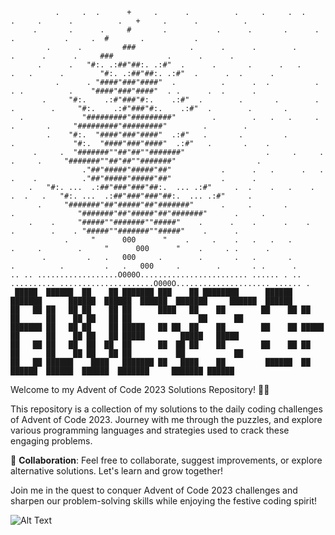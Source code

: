 ```
          .     .  .      +     .      .          .     .     .  .      .     .      .          .   +     .      .          .         
     .       .      .     #       .           .      .       .      .          .           .     .  #       .           .
        .      .         ###            .      .      .        .               .      .      .     ###            .      .      .
      .      .   "#:. .:##"##:. .:#"  .      .       .      .   .      .   .      .        "#:. .:##"##:. .:#"  .      .  .      . 
          .      . "####"###"####"  .          .      .  .          .      . .          .    "####"###"####"  . .      .  .      . 
       .     "#:.    .:#"###"#:.    .:#"  .        .       .        .   .        .     "#:.    .:#"###"#:.    .:#"  .        .       .
  .             "#########"#########"        .        .   .   .     .       .       .     "#########"#########"        .        .
        .    "#:.  "####"###"####"  .:#"   .       .         .           .             "#:.  "####"###"####"  .:#"   .       .    .
     .     .  "#######""##"##""#######"                  .     .     .      .     .     "#######""##"##""#######"                  .
                ."##"#####"#####"##"           .      .   .      .   .    .    .          ."##"#####"#####"##"           .      .
    .   "#:. ...  .:##"###"###"##:.  ... .:#"     .  .    .   .    .    .  .   .   "#:. ...  .:##"###"###"##:.  ... .:#"     . 
      .     "#######"##"#####"##"#######"      .     .       .         .              "#######"##"#####"##"#######"      .     .
    .    .     "#####""#######""#####"    .      .    .      .    .      .        .    . "#####""#######""#####"    .      .
            .     "      000      "    .     .    .   .   .   .        .     .        .     "      000      "    .     . .      . 
       .         .   .   000     .        .       .   .       .       .          .         .   .   000     .        .       . .      . 
.. .. ..................O000O........................ ...... . .. .......... .....................O000O..................... ...... .                                    
 █████  ██████  ██    ██ ███████ ███    ██ ████████      ██████  ███████      ██████  ██████  ██████  ███████     ██████  ██████  
██   ██ ██   ██ ██    ██ ██      ████   ██    ██        ██    ██ ██          ██      ██    ██ ██   ██ ██               ██      ██ 
███████ ██   ██ ██    ██ █████   ██ ██  ██    ██        ██    ██ █████       ██      ██    ██ ██   ██ █████        █████   █████  
██   ██ ██   ██  ██  ██  ██      ██  ██ ██    ██        ██    ██ ██          ██      ██    ██ ██   ██ ██          ██           ██ 
██   ██ ██████    ████   ███████ ██   ████    ██         ██████  ██           ██████  ██████  ██████  ███████     ███████ ██████
```

Welcome to my Advent of Code 2023 Solutions Repository! 🎄✨

This repository is a collection of my solutions to the daily coding challenges of Advent of Code 2023. Journey with me through the puzzles, and explore various programming languages and strategies used to crack these engaging problems.

🤝 **Collaboration**: Feel free to collaborate, suggest improvements, or explore alternative solutions. Let's learn and grow together!

Join me in the quest to conquer Advent of Code 2023 challenges and sharpen our problem-solving skills while enjoying the festive coding spirit!
                                                                                                                                  
![Alt Text](https://media.giphy.com/media/5xtDaryAMLjvAyN4eiY/giphy.gif)
